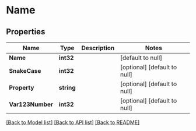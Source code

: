 # Name

## Properties
Name | Type | Description | Notes
------------ | ------------- | ------------- | -------------
**Name** | **int32** |  | [default to null]
**SnakeCase** | **int32** |  | [optional] [default to null]
**Property** | **string** |  | [optional] [default to null]
**Var123Number** | **int32** |  | [optional] [default to null]

[[Back to Model list]](../README.md#documentation-for-models) [[Back to API list]](../README.md#documentation-for-api-endpoints) [[Back to README]](../README.md)

